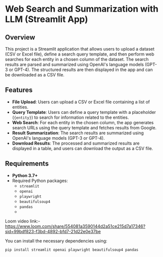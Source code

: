 # Web Search and Summarization with LLM (Streamlit App)

## Overview

This project is a Streamlit application that allows users to upload a dataset (CSV or Excel file), define a search query template, and then perform web searches for each entity in a chosen column of the dataset. The search results are parsed and summarized using OpenAI's language models (GPT-3 or GPT-4). The structured results are then displayed in the app and can be downloaded as a CSV file.

## Features

- **File Upload**: Users can upload a CSV or Excel file containing a list of entities.
- **Query Template**: Users can define a query template with a placeholder (`{entity}`) to search for information related to the entities.
- **Web Search**: For each entity in the chosen column, the app generates search URLs using the query template and fetches results from Google.
- **Result Summarization**: The search results are summarized using OpenAI's language models (GPT-3 or GPT-4).
- **Download Results**: The processed and summarized results are displayed in a table, and users can download the output as a CSV file.

## Requirements

- **Python 3.7+**
- Required Python packages:
  - `streamlit`
  - `openai`
  - `playwright`
  - `beautifulsoup4`
  - `pandas`
  - 
Loom video link:- https://www.loom.com/share/554081a3590144d2a51ce215d7a17346?sid=99bdf823-f3bd-4892-bfd7-21d22e0e37be

You can install the necessary dependencies using:

```bash
pip install streamlit openai playwright beautifulsoup4 pandas

